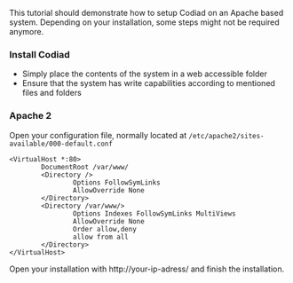 This tutorial should demonstrate how to setup Codiad on an Apache based system. Depending on your installation, some steps might not be required anymore. 

### Install Codiad

- Simply place the contents of the system in a web accessible folder
- Ensure that the system has write capabilities according to mentioned files and folders

### Apache 2 

Open your configuration file, normally located at ```/etc/apache2/sites-available/000-default.conf```

```
<VirtualHost *:80>
        DocumentRoot /var/www/
        <Directory />
                Options FollowSymLinks
                AllowOverride None
        </Directory>
        <Directory /var/www/>
                Options Indexes FollowSymLinks MultiViews
                AllowOverride None
                Order allow,deny
                allow from all
        </Directory>
</VirtualHost>
```

Open your installation with http://your-ip-adress/ and finish the installation. 